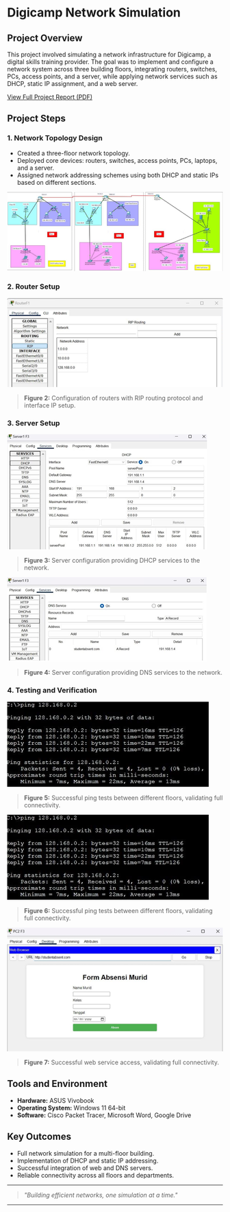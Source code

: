 # Digicamp Network Simulation

## Project Overview
This project involved simulating a network infrastructure for Digicamp, a digital skills training provider. The goal was to implement and configure a network system across three building floors, integrating routers, switches, PCs, access points, and a server, while applying network services such as DHCP, static IP assignment, and a web server.

[View Full Project Report (PDF)](Cisco-PT-Project.pdf)

## Project Steps

### 1. Network Topology Design
- Created a three-floor network topology.
- Deployed core devices: routers, switches, access points, PCs, laptops, and a server.
- Assigned network addressing schemes using both DHCP and static IPs based on different sections.

![Network Topology](ss/network_topology.png)

### 2. Router Setup
![Router CLI Setup](ss/router_setup.png)
> **Figure 2:** Configuration of routers with RIP routing protocol and interface IP setup.

### 3. Server Setup
![Server DHCP and DNS Setup](ss/DHCP_server_setup.png)
> **Figure 3:** Server configuration providing DHCP services to the network.


![Server DHCP and DNS Setup](ss/DNS_server_setup.png)
> **Figure 4:** Server configuration providing DNS services to the network.

### 4. Testing and Verification
![Ping Tests](ss/ping_test.png)
> **Figure 5:** Successful ping tests between different floors, validating full connectivity.


![Ping Tests](ss/ping_test.png)
> **Figure 6:** Successful ping tests between different floors, validating full connectivity.


![Web Service](ss/web_service.png)
> **Figure 7:** Successful web service access, validating full connectivity.

## Tools and Environment
- **Hardware:** ASUS Vivobook
- **Operating System:** Windows 11 64-bit
- **Software:** Cisco Packet Tracer, Microsoft Word, Google Drive

## Key Outcomes
- Full network simulation for a multi-floor building.
- Implementation of DHCP and static IP addressing.
- Successful integration of web and DNS servers.
- Reliable connectivity across all floors and departments.

---

> _"Building efficient networks, one simulation at a time."_

---
